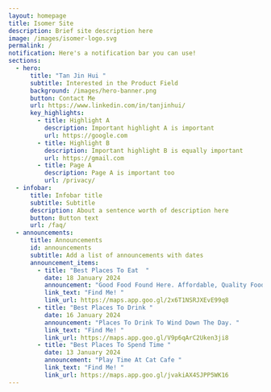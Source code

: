 ```yaml
---
layout: homepage
title: Isomer Site
description: Brief site description here
image: /images/isomer-logo.svg
permalink: /
notification: Here's a notification bar you can use!
sections:
  - hero:
      title: "Tan Jin Hui "
      subtitle: Interested in the Product Field
      background: /images/hero-banner.png
      button: Contact Me
      url: https://www.linkedin.com/in/tanjinhui/
      key_highlights:
        - title: Highlight A
          description: Important highlight A is important
          url: https://google.com
        - title: Highlight B
          description: Important highlight B is equally important
          url: https://gmail.com
        - title: Page A
          description: Page A is important too
          url: /privacy/
  - infobar:
      title: Infobar title
      subtitle: Subtitle
      description: About a sentence worth of description here
      button: Button text
      url: /faq/
  - announcements:
      title: Announcements
      id: announcements
      subtitle: Add a list of announcements with dates
      announcement_items:
        - title: "Best Places To Eat  "
          date: 18 January 2024
          announcement: "Good Food Found Here. Affordable, Quality Food. "
          link_text: "Find Me! "
          link_url: https://maps.app.goo.gl/2x6T1NSRJXEvE99q8
        - title: "Best Places To Drink "
          date: 16 January 2024
          announcement: "Places To Drink To Wind Down The Day. "
          link_text: "Find Me! "
          link_url: https://maps.app.goo.gl/V9p6qArC2Uken3ji8
        - title: "Best Places To Spend Time "
          date: 13 January 2024
          announcement: "Play Time At Cat Cafe "
          link_text: "Find Me! "
          link_url: https://maps.app.goo.gl/jvakiAX4SJPP5WK16
---
```

